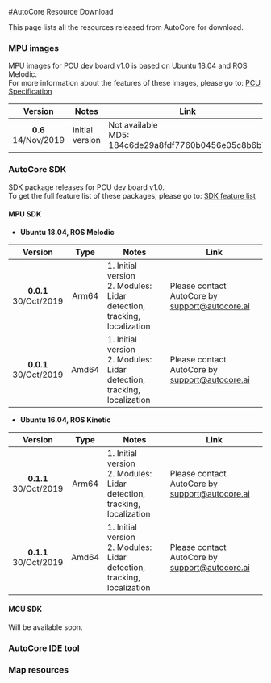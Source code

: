 #AutoCore Resource Download

This page lists all the resources released from AutoCore for download.

### MPU images

MPU images for PCU dev board v1.0 is based on Ubuntu 18.04 and ROS Melodic.  
For more information about the features of these images, please go to: [PCU Specification](Pcu_specification.md)

| Version | Notes | Link |
| :-------: | --------- | ---- |
|**0.6** <br> 14/Nov/2019| Initial version | Not available <br> MD5: 184c6de29a8fdf7760b0456e05c8b6b7|

### AutoCore SDK

SDK package releases for PCU dev board v1.0.  
To get the full feature list of these packages, please go to: [SDK feature list](Sdk_feature_list.md)

#### MPU SDK

- **Ubuntu 18.04, ROS Melodic**

| Version | Type |  Notes | Link |
| :----: | :----: | --------- | ---- |
| **0.0.1** <br> 30/Oct/2019 | Arm64 | 1. Initial version <br> 2. Modules: Lidar detection, tracking, localization| Please contact AutoCore by support@autocore.ai |
| **0.0.1** <br> 30/Oct/2019 | Amd64 | 1. Initial version <br> 2. Modules: Lidar detection, tracking, localization| Please contact AutoCore by support@autocore.ai |

- **Ubuntu 16.04, ROS Kinetic**

| Version | Type |  Notes | Link |
| :----: | :----: | --------- | ---- |
|  **0.1.1** <br> 30/Oct/2019 |Arm64 | 1. Initial version <br> 2. Modules: Lidar detection, tracking, localization| Please contact AutoCore by support@autocore.ai |
|  **0.1.1** <br> 30/Oct/2019 |Amd64 | 1. Initial version <br> 2. Modules: Lidar detection, tracking, localization| Please contact AutoCore by support@autocore.ai |

#### MCU SDK

Will be available soon.

### AutoCore IDE tool


### Map resources

